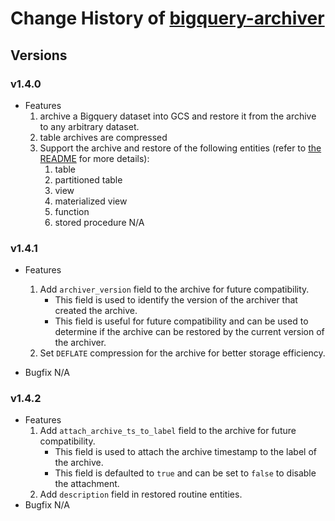 # Change History of [bigquery-archiver](README.md)

## Versions
### v1.4.0
- Features
  1. archive a Bigquery dataset into GCS and restore it from the archive to any arbitrary dataset.
  2. table archives are compressed
  3. Support the archive and restore of the following entities (refer to [the README](README.md) for more details):
     1. table 
     2. partitioned table
     3. view
     4. materialized view
     5. function
     6. stored procedure
N/A

### v1.4.1
- Features
  1. Add `archiver_version` field to the archive for future compatibility.
     - This field is used to identify the version of the archiver that created the archive.
     - This field is useful for future compatibility and can be used to determine if the archive can be restored by the current version of the archiver.
  2. Set `DEFLATE` compression for the archive for better storage efficiency.

- Bugfix
N/A

### v1.4.2
- Features
  1. Add `attach_archive_ts_to_label` field to the archive for future compatibility.
     - This field is used to attach the archive timestamp to the label of the archive.
     - This field is defaulted to `true` and can be set to `false` to disable the attachment.
  2. Add `description` field in restored routine entities.
- Bugfix
N/A